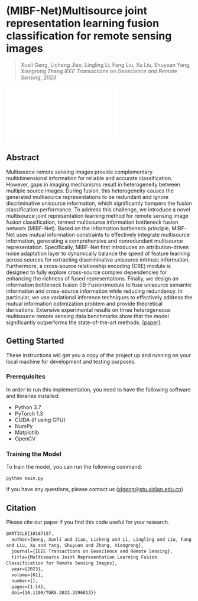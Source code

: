 # (MIBF-Net)Multisource joint representation learning fusion classification for remote sensing images

> Xueli Geng, Licheng Jiao, Lingling Li, Fang Liu, Xu Liu, Shuyuan Yang, Xiangrong Zhang
> *IEEE Transactions on Geoscience and Remote Sensing, 2023*

![fig24](./img/framework.pdf)
## Abstract

Multisource remote sensing images provide complementary multidimensional information for reliable and accurate classification. However, gaps in imaging mechanisms result in heterogeneity between multiple source images. During fusion, this
heterogeneity causes the generated multisource representations to
be redundant and ignore discriminative unisource information,
which significantly hampers the fusion classification performance.
To address this challenge, we introduce a novel multisource joint
representation learning method for remote sensing image fusion
classification, termed multisource information bottleneck fusion
network (MIBF-Net). Based on the information bottleneck principle, MIBF-Net uses mutual information constraints to effectively
integrate multisource information, generating a comprehensive and nonredundant multisource representation. Specifically,
MIBF-Net first introduces an attribution-driven noise adaptation
layer to dynamically balance the speed of feature learning
across sources for extracting discriminative unisource intrinsic
information. Furthermore, a cross-source relationship encoding
(CRE) module is designed to fully explore cross-source complex
dependencies for enhancing the richness of fused representations. Finally, we design an information bottleneck fusion (IB-Fusion)module to fuse unisource semantic information and cross-source information while reducing redundancy. In particular, we use variational inference techniques to effectively address the mutual information optimization problem and provide theoretical derivations. Extensive experimental results on three heterogeneous multisource remote sensing data benchmarks show that the model significantly outperforms the state-of-the-art methods.
[[paper]](https://ieeexplore.ieee.org/abstract/document/10187157). 

## Getting Started

These instructions will get you a copy of the project up and running on your local machine for development and testing purposes.


### Prerequisites

In order to run this implementation, you need to have the following software and libraries installed:

- Python 3.7
- PyTorch 1.3
- CUDA (if using GPU)
- NumPy
- Matplotlib
- OpenCV


### Training the Model

To train the model, you can run the following command:

```
python main.py
```

If you have any questions, please contact us (xlgeng@stu.xidian.edu.cn)



## Citation

Please cite our paper if you find this code useful for your research.

```
@ARTICLE{10187157,
  author={Geng, Xueli and Jiao, Licheng and Li, Lingling and Liu, Fang and Liu, Xu and Yang, Shuyuan and Zhang, Xiangrong},
  journal={IEEE Transactions on Geoscience and Remote Sensing}, 
  title={Multisource Joint Representation Learning Fusion Classification for Remote Sensing Images}, 
  year={2023},
  volume={61},
  number={},
  pages={1-14},
  doi={10.1109/TGRS.2023.3296813}}
```
